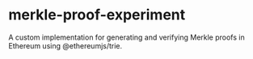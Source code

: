# merkle-proof-experiment
A custom implementation for generating and verifying Merkle proofs in Ethereum using @ethereumjs/trie.
